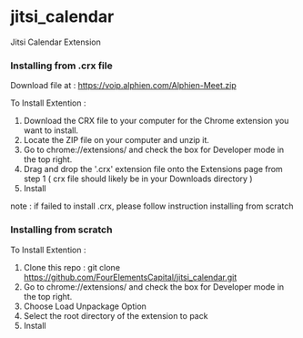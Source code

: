 # jitsi_calendar
Jitsi Calendar Extension

### Installing from .crx file

Download file at : https://voip.alphien.com/Alphien-Meet.zip

To Install Extention :
1. Download the CRX file to your computer for the Chrome extension you want to install.
2. Locate the ZIP file on your computer and unzip it.
3. Go to chrome://extensions/ and check the box for Developer mode in the top right.
4. Drag and drop the '.crx' extension file onto the Extensions page from step 1 ( crx file should likely be in your Downloads directory )
5. Install

note : if failed to install .crx, please follow instruction installing from scratch



### Installing from scratch

To Install Extention :
1. Clone this repo : git clone https://github.com/FourElementsCapital/jitsi_calendar.git
2. Go to chrome://extensions/ and check the box for Developer mode in the top right.
3. Choose Load Unpackage Option
4. Select the root directory of the extension to pack
5. Install


